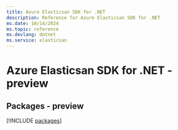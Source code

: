 ```yaml
---
title: Azure Elasticsan SDK for .NET
description: Reference for Azure Elasticsan SDK for .NET
ms.date: 10/14/2024
ms.topic: reference
ms.devlang: dotnet
ms.service: elasticsan
---
```

# Azure Elasticsan SDK for .NET - preview
## Packages - preview
[!INCLUDE [packages](elasticsan-index.md)]